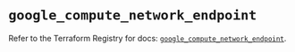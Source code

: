# `google_compute_network_endpoint`

Refer to the Terraform Registry for docs: [`google_compute_network_endpoint`](https://registry.terraform.io/providers/hashicorp/google/6.36.0/docs/resources/compute_network_endpoint).
